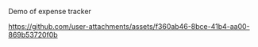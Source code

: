Demo of expense tracker



https://github.com/user-attachments/assets/f360ab46-8bce-41b4-aa00-869b53720f0b


